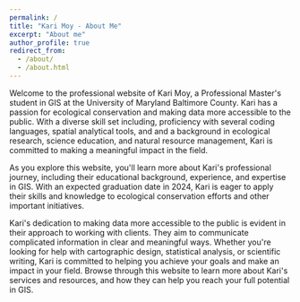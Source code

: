 ```yaml
---
permalink: /
title: "Kari Moy - About Me"
excerpt: "About me"
author_profile: true
redirect_from: 
  - /about/
  - /about.html
---
```


Welcome to the professional website of Kari Moy, a Professional Master's student in GIS at the University of Maryland Baltimore County. Kari has a passion for ecological conservation and making data more accessible to the public. With a diverse skill set including, proficiency with several coding languages, spatial analytical tools, and and a background in ecological research, science education, and natural resource management, Kari is committed to making a meaningful impact in the field.

As you explore this website, you'll learn more about Kari's professional journey, including their educational background, experience, and expertise in GIS. With an expected graduation date in 2024, Kari is eager to apply their skills and knowledge to ecological conservation efforts and other important initiatives.

Kari's dedication to making data more accessible to the public is evident in their approach to working with clients. They aim to communicate complicated information in clear and meaningful ways. Whether you're looking for help with cartographic design, statistical analysis, or scientific writing, Kari is committed to helping you achieve your goals and make an impact in your field. Browse through this website to learn more about Kari's services and resources, and how they can help you reach your full potential in GIS.
